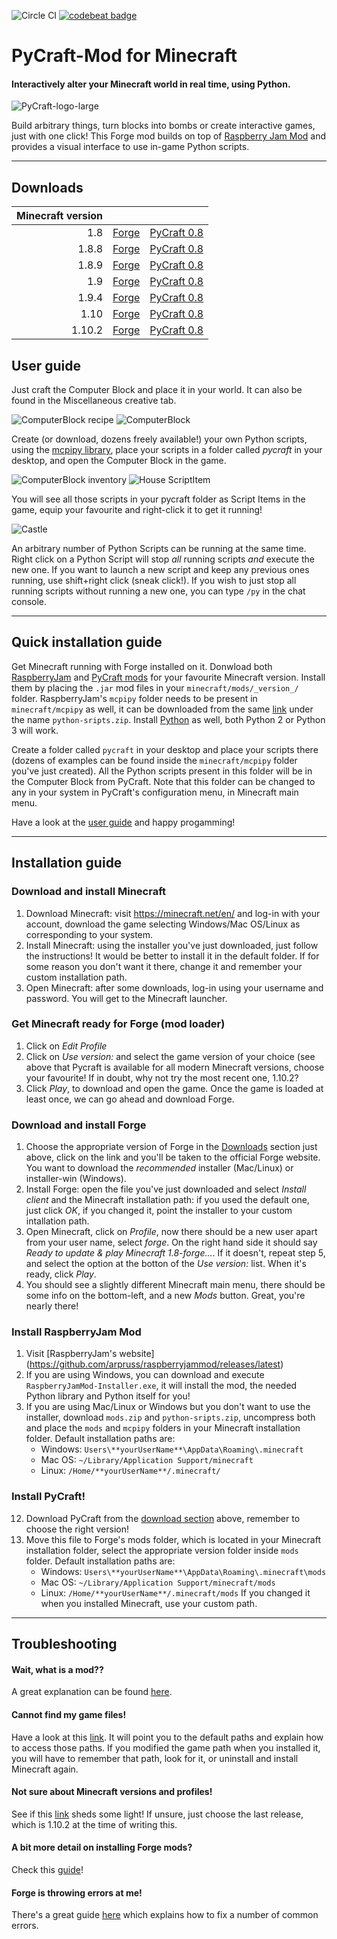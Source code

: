 ![Circle CI](https://circleci.com/gh/ngcm/PyCraft-Mod.svg?style=shield&circle-token=:circle-token) [![codebeat badge](https://codebeat.co/badges/334becab-8080-48b0-93a8-d050d850f73a)](https://codebeat.co/projects/github-com-ngcm-pycraft-mod)

# PyCraft-Mod for Minecraft
#### Interactively alter your Minecraft world in real time, using Python.

![PyCraft-logo-large](http://www.southampton.ac.uk/~apd1g15/pycraft/media/pycraft_logo_large.jpg)

Build arbitrary things, turn blocks into bombs or create interactive games, just with one click!
This Forge mod builds on top of [Raspberry Jam Mod](https://github.com/arpruss/raspberryjammod) and provides a visual interface to use in-game Python scripts.

---

## Downloads

| Minecraft version |       |         |
| ---:              | :---: |   ---:  |
| 1.8    | [Forge](http://files.minecraftforge.net/maven/net/minecraftforge/forge/index_1.8.html)    | [PyCraft 0.8](http://www.southampton.ac.uk/~apd1g15/pycraft/18/pycraft-0.8.jar)   |
| 1.8.8  | [Forge](http://files.minecraftforge.net/maven/net/minecraftforge/forge/index_1.8.8.html)  | [PyCraft 0.8](http://www.southampton.ac.uk/~apd1g15/pycraft/188/pycraft-0.8.jar) |
| 1.8.9  | [Forge](http://files.minecraftforge.net/maven/net/minecraftforge/forge/index_1.8.9.html)  | [PyCraft 0.8](http://www.southampton.ac.uk/~apd1g15/pycraft/189/pycraft-0.8.jar) |
| 1.9    | [Forge](http://files.minecraftforge.net/maven/net/minecraftforge/forge/index_1.9.html)    | [PyCraft 0.8](http://www.southampton.ac.uk/~apd1g15/pycraft/19/pycraft-0.8.jar) |
| 1.9.4  | [Forge](http://files.minecraftforge.net/maven/net/minecraftforge/forge/index_1.9.4.html)  | [PyCraft 0.8](http://www.southampton.ac.uk/~apd1g15/pycraft/194/pycraft-0.8.jar) |
| 1.10   | [Forge](http://files.minecraftforge.net/maven/net/minecraftforge/forge/index_1.10.html)   | [PyCraft 0.8](http://www.southampton.ac.uk/~apd1g15/pycraft/110/pycraft-0.8.jar) |
| 1.10.2 | [Forge](http://files.minecraftforge.net/maven/net/minecraftforge/forge/index_1.10.2.html) | [PyCraft 0.8](http://www.southampton.ac.uk/~apd1g15/pycraft/1102/pycraft-0.8.jar) |

## User guide

Just craft the Computer Block and place it in your world. It can also be found in the Miscellaneous creative tab.

![ComputerBlock recipe](http://www.southampton.ac.uk/~apd1g15/pycraft/media/recipe_cropped.png)
![ComputerBlock](http://www.southampton.ac.uk/~apd1g15/pycraft/media/computerblock_cropped.png)

Create (or download, dozens freely available!) your own Python scripts, using the [mcpipy library](http://www.stuffaboutcode.com/p/minecraft.html), place your scripts in a folder called *pycraft* in your desktop, and open the Computer Block in the game.

![ComputerBlock inventory](http://www.southampton.ac.uk/~apd1g15/pycraft/media/computer_inventory_cropped.png)
![House ScriptItem](http://www.southampton.ac.uk/~apd1g15/pycraft/media/scriptItem_house_cropped.png)

You will see all those scripts in your pycraft folder as Script Items in the game, equip your favourite and right-click it to get it running!

![Castle](http://www.southampton.ac.uk/~apd1g15/pycraft/media/castle_cropped.png)

An arbitrary number of Python Scripts can be running at the same time. Right click on a Python Script will stop *all* running scripts *and* execute the new one. If you want to launch a new script and keep any previous ones running, use shift+right click (sneak click!). If you wish to just stop all running scripts without running a new one, you can type `/py` in the chat console.

---

## Quick installation guide

Get Minecraft running with Forge installed on it. Donwload both [RaspberryJam](https://github.com/arpruss/raspberryjammod/releases/latest) and [PyCraft mods](#downloads) for your favourite Minecraft version. Install them by placing the `.jar` mod files in your `minecraft/mods/_version_/` folder. RaspberryJam's `mcpipy` folder needs to be present in `minecraft/mcpipy` as well, it can be downloaded from the same [link](https://github.com/arpruss/raspberryjammod/releases/latest) under the name `python-sripts.zip`. Install [Python](https://www.python.org/downloads/) as well, both Python 2 or Python 3 will work.

Create a folder called `pycraft` in your desktop and place your scripts there (dozens of examples can be found inside the `minecraft/mcpipy` folder you've just created). All the Python scripts present in this folder will be in the Computer Block from PyCraft. Note that this folder can be changed to any in your system in PyCraft's configuration menu, in Minecraft main menu.

Have a look at the [user guide](#user-guide) and happy progamming!

---

## Installation guide

### Download and install Minecraft

1. Download Minecraft: visit https://minecraft.net/en/ and log-in with your account, download the game selecting Windows/Mac OS/Linux as corresponding to your system.
2. Install Minecraft: using the installer you've just downloaded, just follow the instructions! It would be better to install it in the default folder. If for some reason you don't want it there, change it and remember your custom installation path.
3. Open Minecraft: after some downloads, log-in using your username and password. You will get to the Minecraft launcher.

### Get Minecraft ready for Forge (mod loader)

1. Click on *Edit Profile*
2. Click on *Use version:* and select the game version of your choice (see above that Pycraft is available for all modern Minecraft versions, choose your favourite! If in doubt, why not try the most recent one, 1.10.2?
4. Click *Play*, to download and open the game. Once the game is loaded at least once, we can go ahead and download Forge.

### Download and install Forge

1. Choose the appropriate version of Forge in the [Downloads](#downloads) section just above, click on the link and you'll be taken to the official Forge website. You want to download the *recommended* installer (Mac/Linux) or installer-win (Windows).
2. Install Forge: open the file you've just downloaded and select *Install client* and the Minecraft installation path: if you used the default one, just click *OK*, if you changed it, point the installer to your custom intallation path.
3. Open Minecraft, click on *Profile*, now there should be a new user apart from your user name, select *forge*. On the right hand side it should say *Ready to update & play Minecraft 1.8-forge...*. If it doesn't, repeat step 5, and select the option at the botton of the *Use version:* list. When it's ready, click *Play*.
4. You should see a slightly different Minecraft main menu, there should be some info on the bottom-left, and a new *Mods* button. Great, you're nearly there!

### Install RaspberryJam Mod

1. Visit [RaspberryJam's website] (https://github.com/arpruss/raspberryjammod/releases/latest)
2. If you are using Windows, you can download and execute `RaspberryJamMod-Installer.exe`, it will install the mod, the needed Python library and Python itself for you!
3. If you are using Mac/Linux or Windows but you don't want to use the installer, download `mods.zip` and `python-sripts.zip`, uncompress both and place the `mods` and `mcpipy` folders in your Minecraft installation folder. Default installation paths are:
    * Windows: `Users\**yourUserName**\AppData\Roaming\.minecraft`
    * Mac OS: `~/Library/Application Support/minecraft`
    * Linux: `/Home/**yourUserName**/.minecraft/`

### Install PyCraft!

12. Download PyCraft from the [download section](#downloads) above, remember to choose the right version!
13. Move this file to Forge's mods folder, which is located in your Minecraft installation folder, select the appropriate version folder inside `mods` folder. Default installation paths are:
    * Windows: `Users\**yourUserName**\AppData\Roaming\.minecraft\mods`
    * Mac OS: `~/Library/Application Support/minecraft/mods`
    * Linux: `/Home/**yourUserName**/.minecraft/mods`
If you changed it when you installed Minecraft, use your custom path.

---

## Troubleshooting

#### Wait, what is a mod??
A great explanation can be found [here](http://minemum.com/what-are-mods).

#### Cannot find my game files!
Have a look at this [link](http://minemum.com/game-files). It will point you to the default paths and explain how to access those paths. If you modified the game path when you installed it, you will have to remember that path, look for it, or uninstall and install Minecraft again.

#### Not sure about Minecraft versions and profiles!
See if this [link](http://minemum.com/version-profiles) sheds some light! If unsure, just choose the last release, which is 1.10.2 at the time of writing this.

#### A bit more detail on installing Forge mods?
Check this [guide](http://minemum.com/installing-mods)!

#### Forge is throwing errors at me!
There's a great guide [here](http://minemum.com/troubleshooting-forge) which explains how to fix a number of common errors.
